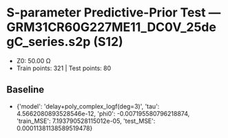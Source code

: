 # S-parameter Predictive-Prior Test — GRM31CR60G227ME11_DC0V_25degC_series.s2p (S12)
- Z0: 50.00 Ω
- Train points: 321  |  Test points: 80

## Baseline
- {'model': 'delay+poly_complex_logf(deg=3)', 'tau': 4.5662080893528546e-12, 'phi0': -0.007195580796218874, 'train_MSE': 7.193790528115012e-05, 'test_MSE': 0.00011381138589519478}